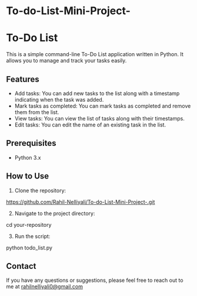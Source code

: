 # To-do-List-Mini-Project-

# To-Do List

This is a simple command-line To-Do List application written in Python. It allows you to manage and track your tasks easily.

## Features

- Add tasks: You can add new tasks to the list along with a timestamp indicating when the task was added.
- Mark tasks as completed: You can mark tasks as completed and remove them from the list.
- View tasks: You can view the list of tasks along with their timestamps.
- Edit tasks: You can edit the name of an existing task in the list.

## Prerequisites

- Python 3.x

## How to Use

1. Clone the repository:

  https://github.com/Rahil-Nelliyali/To-do-List-Mini-Project-.git
  
2. Navigate to the project directory:

  cd your-repository
  
3. Run the script:

  python todo_list.py
 
 ## Contact
 
If you have any questions or suggestions, please feel free to reach out to me at rahilnelliyali0@gmail.com

